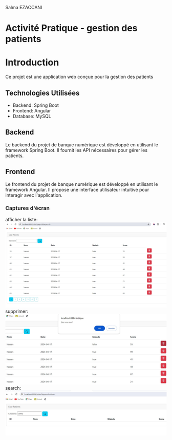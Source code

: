 Salma EZACCANI<h1> Activité Pratique - gestion des patients</h1>



# Introduction

Ce projet est une application web conçue pour la gestion des patients

## Technologies Utilisées

- Backend: Spring Boot
- Frontend: Angular
- Database: MySQL



## Backend

Le backend du projet de banque numérique est développé en utilisant le framework Spring Boot. Il fournit les API nécessaires pour gérer les patients.


## Frontend

Le frontend du projet de banque numérique est développé en utilisant le framework Angular. Il propose une interface utilisateur intuitive pour interagir avec l'application.



### Captures d'écran


afficher la liste:![liste](/images/c1.jpg)
supprimer:![supprimer](/images/c2.jpg)
search: ![search](/images/c3.jpg)


